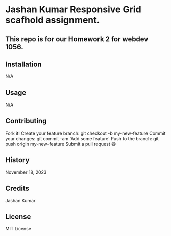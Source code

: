 # Jashan Kumar Responsive Grid scafhold assignment.
## This repo is for our Homework 2 for webdev 1056.


## Installation
N/A 

## Usage
N/A

## Contributing
Fork it!
Create your feature branch: git checkout -b my-new-feature
Commit your changes: git commit -am 'Add some feature'
Push to the branch: git push origin my-new-feature
Submit a pull request 😄


## History
November 18, 2023

## Credits
Jashan Kumar


## License
MIT License
